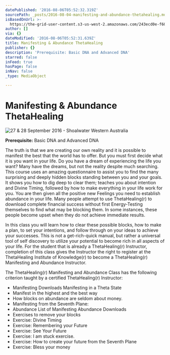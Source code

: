 ```yaml
---
datePublished: '2016-08-06T05:52:32.319Z'
sourcePath: _posts/2016-08-04-manifesting-and-abundance-thetahealing.md
isBasedOnUrl: >-
  https://the-grid-user-content.s3-us-west-2.amazonaws.com/243ecd0e-f60d-480d-a860-4cc8d1c544bb.jpg
author: []
via: {}
dateModified: '2016-08-06T05:52:31.639Z'
title: Manifesting & Abundance ThetaHealing
publisher: {}
description: 'Prerequisite: Basic DNA and Advanced DNA'
starred: false
inFeed: true
hasPage: false
inNav: false
_type: MediaObject

---
```

# Manifesting & Abundance ThetaHealing
![27 & 28 September 2016 - Shoalwater Western Australia](https://the-grid-user-content.s3-us-west-2.amazonaws.com/aa5d0cff-bbb3-4597-a8e2-90c0a09fb4c2.jpg)

**Prerequisite:** Basic DNA and Advanced DNA

The truth is that we are creating our own reality and it is possible to manifest the best that the world has to offer. But you must first decide what it is you want in your life. Do you have a dream of experiencing the life you want? Many have the dreams, but not the reality despite much searching. This course uses an amazing questionnaire to assist you to find the many surprising and deeply hidden blocks standing between you and your goals. It shows you how to dig deep to clear them; teaches you about intention and Divine Timing, followed by how to make everything in your life work for you. You are then given all the positive new Feelings you need to establish abundance in your life. Many people attempt to use ThetaHealing(r) to download complete financial success without first Energy-Testing themselves to find what may be blocking them. In some instances, these people become upset when they do not achieve immediate results.

In this class you will learn how to clear these possible blocks, how to make a plan, to set your intentions, and follow through on your ideas to achieve your successes. This is not a get-rich-quick manual, but rather a universal tool of self discovery to utilize your potential to become rich in all aspects of your life. For the student that is already a ThetaHealing(r) Instructor, completion of this class gives the Instructor the right to register at the ThetaHealing Institute of Knowledge(r) to become a ThetaHealing(r) Manifesting and Abundance Instructor.

The ThetaHealing(r) Manifesting and Abundance Class has the following criterion taught by a certified ThetaHealing(r) Instructor:

* Manifesting Downloads Manifesting in a Theta State
* Manifest in the highest and the best way
* How blocks on abundance are seldom about money.
* Manifesting from the Seventh Plane:
* Abundance List of Manifesting Abundance Downloads
* Exercises to remove your blocks
* Exercise: Divine Timing
* Exercise: Remembering your Future
* Exercise: See Your Future
* Exercise: I am stuck exercise.
* Exercise: How to create your future from the Seventh Plane
* Exercise: Bless your money